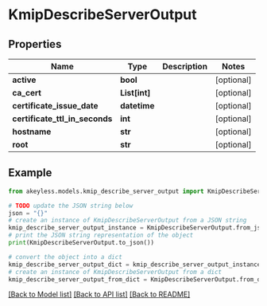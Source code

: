 # KmipDescribeServerOutput


## Properties

Name | Type | Description | Notes
------------ | ------------- | ------------- | -------------
**active** | **bool** |  | [optional] 
**ca_cert** | **List[int]** |  | [optional] 
**certificate_issue_date** | **datetime** |  | [optional] 
**certificate_ttl_in_seconds** | **int** |  | [optional] 
**hostname** | **str** |  | [optional] 
**root** | **str** |  | [optional] 

## Example

```python
from akeyless.models.kmip_describe_server_output import KmipDescribeServerOutput

# TODO update the JSON string below
json = "{}"
# create an instance of KmipDescribeServerOutput from a JSON string
kmip_describe_server_output_instance = KmipDescribeServerOutput.from_json(json)
# print the JSON string representation of the object
print(KmipDescribeServerOutput.to_json())

# convert the object into a dict
kmip_describe_server_output_dict = kmip_describe_server_output_instance.to_dict()
# create an instance of KmipDescribeServerOutput from a dict
kmip_describe_server_output_from_dict = KmipDescribeServerOutput.from_dict(kmip_describe_server_output_dict)
```
[[Back to Model list]](../README.md#documentation-for-models) [[Back to API list]](../README.md#documentation-for-api-endpoints) [[Back to README]](../README.md)


